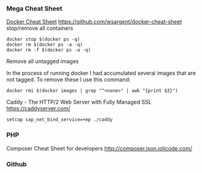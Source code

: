 ### Mega Cheat Sheet

[Docker Cheat Sheet](https://github.com/wsargent/docker-cheat-sheet) https://github.com/wsargent/docker-cheat-sheet  
stop/remove all containers  

    docker stop $(docker ps -q)
    docker rm $(docker ps -a -q)
    docker rm -f $(docker ps -a -q)
Remove all untagged images

In the process of running docker I had accumulated several images that are not tagged. To remove these I use this command:

`docker rmi $(docker images | grep "^<none>" | awk "{print $3}")`


Caddy - The HTTP/2 Web Server with Fully Managed SSL https://caddyserver.com/

    setcap cap_net_bind_service=+ep ./caddy


### PHP

Composer Cheat Sheet for developers http://composer.json.jolicode.com/

### Github


